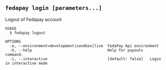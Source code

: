 ## `fedapay login [parameters...]`
Logout of Fedapay account

```
USAGE
  $ fedapay logout

OPTIONS
  -e, --environment=development|sandbox|live  FedaPay Api environment
  -h, --help                                  Help for payouts command.
  -i, --interactive                           [default: false]   Login in interactive mode

```
